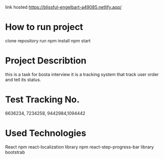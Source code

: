 link hosted https://blissful-engelbart-a49085.netlify.app/

# How to run project
clone repository 
run npm install
npm start

# Project Describtion
this is a task for bosta interview 
it is a tracking system that track user order and tell its status.

# Test Tracking No.
6636234, 7234258, 9442984,1094442

# Used Technologies
React
npm react-localization library
npm react-step-progress-bar library
bootstrab
